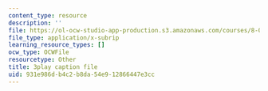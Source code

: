 ```yaml
---
content_type: resource
description: ''
file: https://ol-ocw-studio-app-production.s3.amazonaws.com/courses/8-01sc-classical-mechanics-fall-2016/931e986db4c2b8da54e912866447e3cc_CFh3gu-z_rc.srt
file_type: application/x-subrip
learning_resource_types: []
ocw_type: OCWFile
resourcetype: Other
title: 3play caption file
uid: 931e986d-b4c2-b8da-54e9-12866447e3cc
---
```


